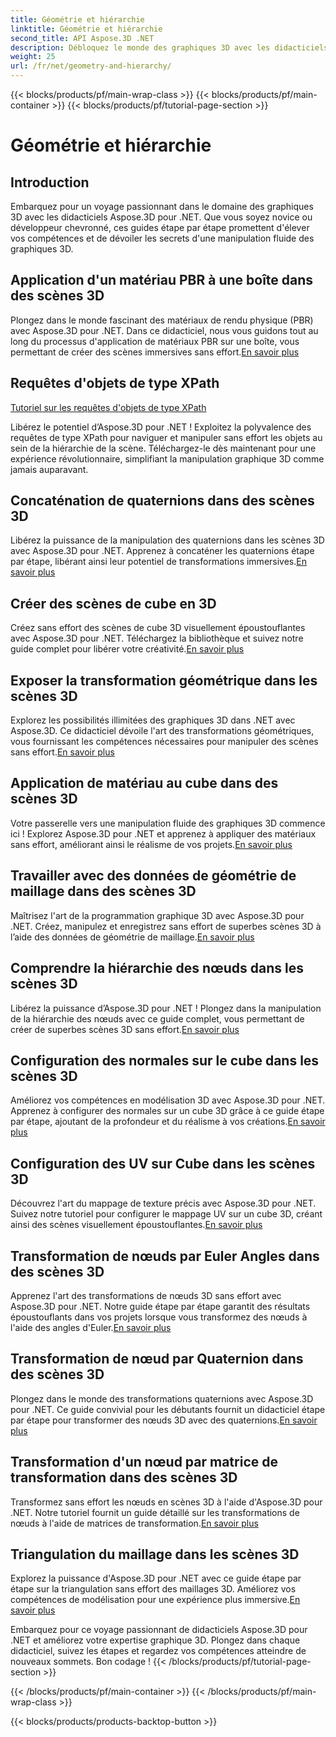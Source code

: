 ```yaml
---
title: Géométrie et hiérarchie
linktitle: Géométrie et hiérarchie
second_title: API Aspose.3D .NET
description: Débloquez le monde des graphiques 3D avec les didacticiels Aspose.3D pour .NET. De l'application de matériaux PBR aux transformations géométriques, maîtrisez chaque aspect sans effort.
weight: 25
url: /fr/net/geometry-and-hierarchy/
---
```


{{< blocks/products/pf/main-wrap-class >}}
{{< blocks/products/pf/main-container >}}
{{< blocks/products/pf/tutorial-page-section >}}

# Géométrie et hiérarchie

## Introduction

Embarquez pour un voyage passionnant dans le domaine des graphiques 3D avec les didacticiels Aspose.3D pour .NET. Que vous soyez novice ou développeur chevronné, ces guides étape par étape promettent d'élever vos compétences et de dévoiler les secrets d'une manipulation fluide des graphiques 3D.

## Application d'un matériau PBR à une boîte dans des scènes 3D

 Plongez dans le monde fascinant des matériaux de rendu physique (PBR) avec Aspose.3D pour .NET. Dans ce didacticiel, nous vous guidons tout au long du processus d'application de matériaux PBR sur une boîte, vous permettant de créer des scènes immersives sans effort.[En savoir plus](./apply-pbr-material-to-box/)


## Requêtes d'objets de type XPath

[Tutoriel sur les requêtes d'objets de type XPath](./xpath-like-object-queries/)

Libérez le potentiel d’Aspose.3D pour .NET ! Exploitez la polyvalence des requêtes de type XPath pour naviguer et manipuler sans effort les objets au sein de la hiérarchie de la scène. Téléchargez-le dès maintenant pour une expérience révolutionnaire, simplifiant la manipulation graphique 3D comme jamais auparavant.


## Concaténation de quaternions dans des scènes 3D

 Libérez la puissance de la manipulation des quaternions dans les scènes 3D avec Aspose.3D pour .NET. Apprenez à concaténer les quaternions étape par étape, libérant ainsi leur potentiel de transformations immersives.[En savoir plus](./concatenate-quaternions/)

## Créer des scènes de cube en 3D

Créez sans effort des scènes de cube 3D visuellement époustouflantes avec Aspose.3D pour .NET. Téléchargez la bibliothèque et suivez notre guide complet pour libérer votre créativité.[En savoir plus](./create-cube-scenes/)

## Exposer la transformation géométrique dans les scènes 3D

 Explorez les possibilités illimitées des graphiques 3D dans .NET avec Aspose.3D. Ce didacticiel dévoile l'art des transformations géométriques, vous fournissant les compétences nécessaires pour manipuler des scènes sans effort.[En savoir plus](./expose-geometric-transformation)

## Application de matériau au cube dans des scènes 3D

 Votre passerelle vers une manipulation fluide des graphiques 3D commence ici ! Explorez Aspose.3D pour .NET et apprenez à appliquer des matériaux sans effort, améliorant ainsi le réalisme de vos projets.[En savoir plus](./material-to-cube/)

## Travailler avec des données de géométrie de maillage dans des scènes 3D

 Maîtrisez l'art de la programmation graphique 3D avec Aspose.3D pour .NET. Créez, manipulez et enregistrez sans effort de superbes scènes 3D à l’aide des données de géométrie de maillage.[En savoir plus](./mesh-geometry-data/)

## Comprendre la hiérarchie des nœuds dans les scènes 3D

Libérez la puissance d’Aspose.3D pour .NET ! Plongez dans la manipulation de la hiérarchie des nœuds avec ce guide complet, vous permettant de créer de superbes scènes 3D sans effort.[En savoir plus](./node-hierarchy/)

## Configuration des normales sur le cube dans les scènes 3D

 Améliorez vos compétences en modélisation 3D avec Aspose.3D pour .NET. Apprenez à configurer des normales sur un cube 3D grâce à ce guide étape par étape, ajoutant de la profondeur et du réalisme à vos créations.[En savoir plus](./setup-normals-cube/)

## Configuration des UV sur Cube dans les scènes 3D

 Découvrez l'art du mappage de texture précis avec Aspose.3D pour .NET. Suivez notre tutoriel pour configurer le mappage UV sur un cube 3D, créant ainsi des scènes visuellement époustouflantes.[En savoir plus](./setup-uv-cube/)

## Transformation de nœuds par Euler Angles dans des scènes 3D

 Apprenez l'art des transformations de nœuds 3D sans effort avec Aspose.3D pour .NET. Notre guide étape par étape garantit des résultats époustouflants dans vos projets lorsque vous transformez des nœuds à l'aide des angles d'Euler.[En savoir plus](./transformation-node-euler-angles/)

## Transformation de nœud par Quaternion dans des scènes 3D

Plongez dans le monde des transformations quaternions avec Aspose.3D pour .NET. Ce guide convivial pour les débutants fournit un didacticiel étape par étape pour transformer des nœuds 3D avec des quaternions.[En savoir plus](./transformation-node-quaternion/)

## Transformation d'un nœud par matrice de transformation dans des scènes 3D

 Transformez sans effort les nœuds en scènes 3D à l'aide d'Aspose.3D pour .NET. Notre tutoriel fournit un guide détaillé sur les transformations de nœuds à l'aide de matrices de transformation.[En savoir plus](./transformation-node-matrix/)

## Triangulation du maillage dans les scènes 3D

 Explorez la puissance d'Aspose.3D pour .NET avec ce guide étape par étape sur la triangulation sans effort des maillages 3D. Améliorez vos compétences de modélisation pour une expérience plus immersive.[En savoir plus](./triangulate-mesh/)

Embarquez pour ce voyage passionnant de didacticiels Aspose.3D pour .NET et améliorez votre expertise graphique 3D. Plongez dans chaque didacticiel, suivez les étapes et regardez vos compétences atteindre de nouveaux sommets. Bon codage !
{{< /blocks/products/pf/tutorial-page-section >}}

{{< /blocks/products/pf/main-container >}}
{{< /blocks/products/pf/main-wrap-class >}}

{{< blocks/products/products-backtop-button >}}
